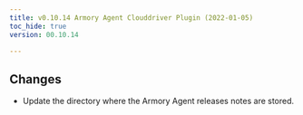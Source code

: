 ```yaml
---
title: v0.10.14 Armory Agent Clouddriver Plugin (2022-01-05)
toc_hide: true
version: 00.10.14

---
```


## Changes

- Update the directory where the Armory Agent releases notes are stored.

